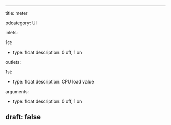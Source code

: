 --- 


title: meter

pdcategory: UI

inlets:

  1st:
  - type: float
    description: 0  off, 1  on

outlets:

  1st:
  - type: float
    description: CPU load value

arguments:
  - type: float
    description: 0  off, 1  on





draft: false
---